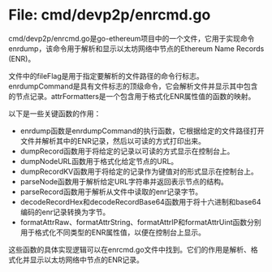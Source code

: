 # File: cmd/devp2p/enrcmd.go

cmd/devp2p/enrcmd.go是go-ethereum项目中的一个文件，它用于实现命令enrdump，该命令用于解析和显示以太坊网络中节点的Ethereum Name Records (ENR)。

文件中的fileFlag是用于指定要解析的文件路径的命令行标志。enrdumpCommand是具有文件标志的顶级命令，它会解析文件并显示其中包含的节点记录。attrFormatters是一个包含用于格式化ENR属性值的函数的映射。

以下是一些关键函数的作用：
- enrdump函数是enrdumpCommand的执行函数，它根据给定的文件路径打开文件并解析其中的ENR记录，然后以可读的方式打印出来。
- dumpRecord函数用于将给定的记录以可读的方式显示在控制台上。
- dumpNodeURL函数用于格式化给定节点的URL。
- dumpRecordKV函数用于将给定的记录作为键值对的形式显示在控制台上。
- parseNode函数用于解析给定URL字符串并返回表示节点的结构。
- parseRecord函数用于解析从文件中读取的enr记录字节。
- decodeRecordHex和decodeRecordBase64函数用于将十六进制和base64编码的enr记录转换为字节。
- formatAttrRaw、formatAttrString、formatAttrIP和formatAttrUint函数分别用于格式化不同类型的ENR属性值，以便在控制台上显示。
 
这些函数的具体实现逻辑可以在enrcmd.go文件中找到。它们的作用是解析、格式化并显示以太坊网络中节点的ENR记录。


